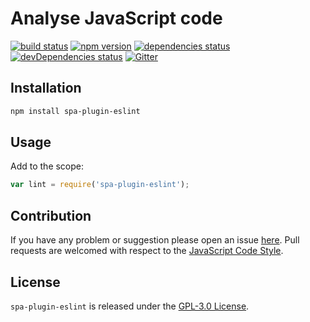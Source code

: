 Analyse JavaScript code
=======================

[![build status](https://img.shields.io/travis/spasdk/plugin-eslint.svg?style=flat-square)](https://travis-ci.org/spasdk/plugin-eslint)
[![npm version](https://img.shields.io/npm/v/spa-plugin-eslint.svg?style=flat-square)](https://www.npmjs.com/package/spa-plugin-eslint)
[![dependencies status](https://img.shields.io/david/spasdk/plugin-eslint.svg?style=flat-square)](https://david-dm.org/spasdk/plugin-eslint)
[![devDependencies status](https://img.shields.io/david/dev/spasdk/plugin-eslint.svg?style=flat-square)](https://david-dm.org/spasdk/plugin-eslint?type=dev)
[![Gitter](https://img.shields.io/badge/gitter-join%20chat-blue.svg?style=flat-square)](https://gitter.im/DarkPark/spasdk)


## Installation ##

```bash
npm install spa-plugin-eslint
```


## Usage ##

Add to the scope:

```js
var lint = require('spa-plugin-eslint');
```


## Contribution ##

If you have any problem or suggestion please open an issue [here](https://github.com/spasdk/plugin-eslint/issues).
Pull requests are welcomed with respect to the [JavaScript Code Style](https://github.com/DarkPark/jscs).


## License ##

`spa-plugin-eslint` is released under the [GPL-3.0 License](http://opensource.org/licenses/GPL-3.0).
